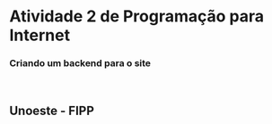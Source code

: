 # Atividade 2 de Programação para Internet
### Criando um backend para o site

<br/>

## Unoeste - FIPP